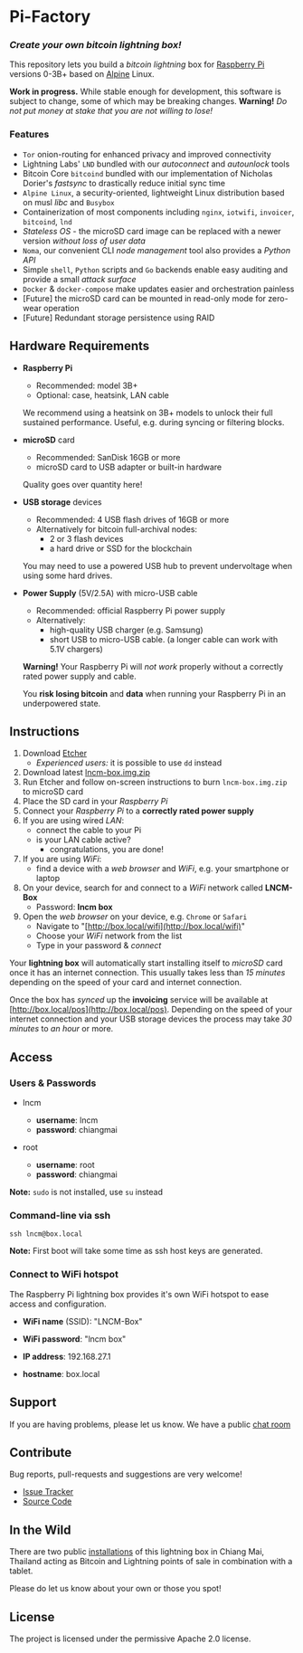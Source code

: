 Pi-Factory
===========================================

### _Create your own bitcoin lightning box!_

This repository lets you build a _bitcoin lightning_ box for [Raspberry Pi](https://www.raspberrypi.org) versions 0-3B+ based on [Alpine](https://alpinelinux.org) Linux.

**Work in progress.** While stable enough for development, this software is subject to change, some of which may be breaking changes.
**Warning!** *Do not put money at stake that you are not willing to lose!*

### Features

* `Tor` onion-routing for enhanced privacy and improved connectivity
* Lightning Labs' `LND` bundled with our *autoconnect* and *autounlock* tools
* Bitcoin Core `bitcoind` bundled with our implementation of Nicholas Dorier's *fastsync* to drastically reduce initial sync time
* `Alpine Linux`, a security-oriented, lightweight Linux distribution based on musl *libc* and `Busybox`
* Containerization of most components including `nginx`, `iotwifi`, `invoicer`, `bitcoind`, `lnd`
* *Stateless OS* - the microSD card image can be replaced with a newer version *without loss of user data*
* `Noma`, our convenient CLI *node management* tool also provides a *Python API*
* Simple `shell`, `Python` scripts and `Go` backends enable easy auditing and provide a small *attack surface*
* `Docker` & `docker-compose` make updates easier and orchestration painless
* [Future] the microSD card can be mounted in read-only mode for zero-wear operation
* [Future] Redundant storage persistence using RAID 

## Hardware Requirements

* **Raspberry Pi**
    * Recommended: model 3B+
    * Optional: case, heatsink, LAN cable
    
    We recommend using a heatsink on 3B+ models to unlock their full sustained performance. Useful, e.g. during syncing or filtering blocks.
    
* **microSD** card
    * Recommended: SanDisk 16GB or more
    * microSD card to USB adapter or built-in hardware
    
    Quality goes over quantity here!
    
* **USB storage** devices
   * Recommended: 4 USB flash drives of 16GB or more
   * Alternatively for bitcoin full-archival nodes: 
        * 2 or 3 flash devices
        * a hard drive or SSD for the blockchain
        
   You may need to use a powered USB hub to prevent undervoltage when using some hard drives.

* **Power Supply** (5V/2.5A) with micro-USB cable
    * Recommended: official Raspberry Pi power supply
    * Alternatively: 
        * high-quality USB charger (e.g. Samsung)
        * short USB to micro-USB cable. (a longer cable can work with 5.1V chargers)
    
    **Warning!** Your Raspberry Pi will *not work* properly without a correctly rated power supply and cable.
    
    You **risk losing bitcoin** and **data** when running your Raspberry Pi in an underpowered state. 
    
## Instructions

1. Download [Etcher](https://www.balena.io/etcher/) 
    * *Experienced users:* it is possible to use `dd` instead
2. Download latest [lncm-box.img.zip](
https://github.com/lncm/pi-factory/releases/download/v0.4.1/lncm-box-v0.4.1.img.zip)
3. Run Etcher and follow on-screen instructions to burn `lncm-box.img.zip` to microSD card 
4. Place the SD card in your *Raspberry Pi*
5. Connect your *Raspberry Pi* to a **correctly rated power supply**
6. If you are using wired *LAN*: 
    * connect the cable to your Pi 
    * is your LAN cable active? 
        * congratulations, you are done!
7. If you are using *WiFi*: 
    * find a device with a *web browser* and *WiFi*, e.g. your smartphone or laptop
8. On your device, search for and connect to a *WiFi* network called **LNCM-Box**
    * Password: **lncm box**
9. Open the *web browser* on your device, e.g. `Chrome` or `Safari`
    * Navigate to "[http://box.local/wifi](http://box.local/wifi)"
    * Choose your *WiFi* network from the list
    * Type in your password & *connect*

Your **lightning box** will automatically start installing itself to *microSD* card once it has an internet connection. This usually takes less than *15 minutes* depending on the speed of your card and internet connection.

Once the box has *synced* up the **invoicing** service will be available at [http://box.local/pos](http://box.local/pos). Depending on the speed of your internet connection and your USB storage devices the process may take *30 minutes* to *an hour* or more.

## Access

### Users & Passwords

* lncm
    - **username**: lncm
    - **password**: chiangmai


* root
    - **username**: root
    - **password**: chiangmai

**Note:** `sudo` is not installed, use `su` instead

### Command-line via ssh
`ssh lncm@box.local`

**Note:** First boot will take some time as ssh host keys are generated.

### Connect to WiFi hotspot

The Raspberry Pi lightning box provides it's own WiFi hotspot to ease access and configuration.

- **WiFi name** (SSID): "LNCM-Box"
- **WiFi password**: "lncm box"


- **IP address**: 192.168.27.1
- **hostname**: box.local


Support
-------

If you are having problems, please let us know.
We have a public [chat room](https://gitter.im/lcnm/box)


Contribute
----------

Bug reports, pull-requests and suggestions are very welcome!

- [Issue Tracker](http://github.com/lncm/pi-factory/issues)
- [Source Code](https://github.com/lncm/pi-factory)

In the Wild
-----------

There are two public [installations](http://nodes.lncm.io) of this lightning box in Chiang Mai, Thailand acting as Bitcoin and Lightning points of sale in combination with a tablet.

Please do let us know about your own or those you spot!

License
-------

The project is licensed under the permissive Apache 2.0 license.
